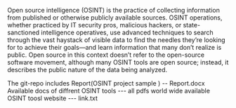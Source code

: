 Open source intelligence (OSINT) is the practice of collecting information from published or otherwise publicly available sources. 
OSINT operations, whether practiced by IT security pros, malicious hackers, or state-sanctioned intelligence operatives,
use advanced techniques to search through the vast haystack of visible data to find the needles they’re looking for to achieve their goals—and learn information that many don’t realize is public.
Open source in this context doesn’t refer to the open-source software movement, although many OSINT tools are open source; instead, it describes the public nature of the data being analyzed.

The git-repo includes 
Report(OSINT project sample ) -- Report.docx
Available docs of diffrent OSINT tools --- all pdfs
world wide available OSINT toosl website --- link.txt
